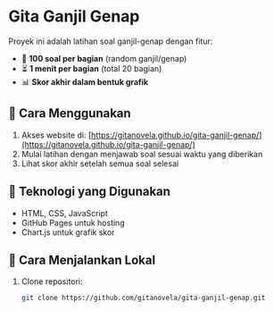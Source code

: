 # Gita Ganjil Genap

Proyek ini adalah latihan soal ganjil-genap dengan fitur:
- 🔢 **100 soal per bagian** (random ganjil/genap)  
- ⏳ **1 menit per bagian** (total 20 bagian)  
- 📊 **Skor akhir dalam bentuk grafik**  

## 📌 Cara Menggunakan  
1. Akses website di: [https://gitanovela.github.io/gita-ganjil-genap/](https://gitanovela.github.io/gita-ganjil-genap/)  
2. Mulai latihan dengan menjawab soal sesuai waktu yang diberikan  
3. Lihat skor akhir setelah semua soal selesai  

## 🚀 Teknologi yang Digunakan  
- HTML, CSS, JavaScript  
- GitHub Pages untuk hosting  
- Chart.js untuk grafik skor  

## 🔧 Cara Menjalankan Lokal  
1. Clone repositori:  
   ```sh
   git clone https://github.com/gitanovela/gita-ganjil-genap.git
